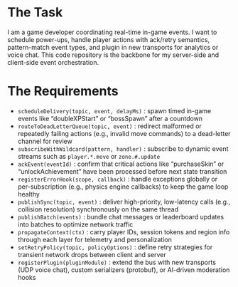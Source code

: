 # The Task

I am a game developer coordinating real-time in-game events. I want to schedule power-ups, handle player actions with ack/retry semantics, pattern-match event types, and plugin in new transports for analytics or voice chat. This code repository is the backbone for my server-side and client-side event orchestration.

# The Requirements

* `scheduleDelivery(topic, event, delayMs)` : spawn timed in-game events like “doubleXPStart” or “bossSpawn” after a countdown  
* `routeToDeadLetterQueue(topic, event)` : redirect malformed or repeatedly failing actions (e.g., invalid move commands) to a dead-letter channel for review  
* `subscribeWithWildcard(pattern, handler)` : subscribe to dynamic event streams such as `player.*.move` or `zone.#.update`  
* `ackEvent(eventId)` : confirm that critical actions like “purchaseSkin” or “unlockAchievement” have been processed before next state transition  
* `registerErrorHook(scope, callback)` : handle exceptions globally or per-subscription (e.g., physics engine callbacks) to keep the game loop healthy  
* `publishSync(topic, event)` : deliver high-priority, low-latency calls (e.g., collision resolution) synchronously on the same thread  
* `publishBatch(events)` : bundle chat messages or leaderboard updates into batches to optimize network traffic  
* `propagateContext(ctx)` : carry player IDs, session tokens and region info through each layer for telemetry and personalization  
* `setRetryPolicy(topic, policyOptions)` : define retry strategies for transient network drops between client and server  
* `registerPlugin(pluginModule)` : extend the bus with new transports (UDP voice chat), custom serializers (protobuf), or AI-driven moderation hooks  
